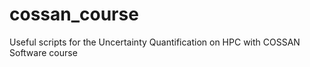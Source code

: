 # cossan_course
Useful scripts for the Uncertainty Quantification on HPC with COSSAN Software course
